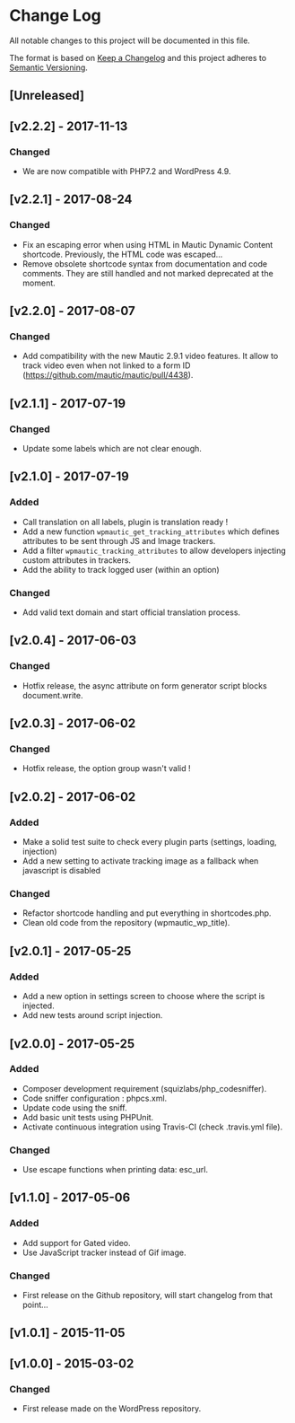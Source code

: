 # Change Log
All notable changes to this project will be documented in this file.

The format is based on [Keep a Changelog](http://keepachangelog.com/)
and this project adheres to [Semantic Versioning](http://semver.org/).

## [Unreleased]

## [v2.2.2] - 2017-11-13
### Changed
- We are now compatible with PHP7.2 and WordPress 4.9.

## [v2.2.1] - 2017-08-24
### Changed
- Fix an escaping error when using HTML in Mautic Dynamic Content shortcode. Previously, the HTML code was escaped...
- Remove obsolete shortcode syntax from documentation and code comments. They are still handled and not marked deprecated at the moment.

## [v2.2.0] - 2017-08-07
### Changed
- Add compatibility with the new Mautic 2.9.1 video features. It allow to track video even when not linked to a form ID (https://github.com/mautic/mautic/pull/4438).

## [v2.1.1] - 2017-07-19
### Changed
- Update some labels which are not clear enough.

## [v2.1.0] - 2017-07-19
### Added
- Call translation on all labels, plugin is translation ready !
- Add a new function `wpmautic_get_tracking_attributes` which defines attributes to be sent through JS and Image trackers.
- Add a filter `wpmautic_tracking_attributes` to allow developers injecting custom attributes in trackers.
- Add the ability to track logged user (within an option)

### Changed
- Add valid text domain and start official translation process.

## [v2.0.4] - 2017-06-03
### Changed
- Hotfix release, the async attribute on form generator script blocks document.write.

## [v2.0.3] - 2017-06-02
### Changed
- Hotfix release, the option group wasn't valid !

## [v2.0.2] - 2017-06-02
### Added
- Make a solid test suite to check every plugin parts (settings, loading, injection)
- Add a new setting to activate tracking image as a fallback when javascript is disabled

### Changed
- Refactor shortcode handling and put everything in shortcodes.php.
- Clean old code from the repository (wpmautic_wp_title).

## [v2.0.1] - 2017-05-25
### Added
- Add a new option in settings screen to choose where the script is injected.
- Add new tests around script injection.

## [v2.0.0] - 2017-05-25
### Added
- Composer development requirement (squizlabs/php_codesniffer).
- Code sniffer configuration : phpcs.xml.
- Update code using the sniff.
- Add basic unit tests using PHPUnit.
- Activate continuous integration using Travis-CI (check .travis.yml file).

### Changed
- Use escape functions when printing data: esc_url.

## [v1.1.0] - 2017-05-06
### Added
- Add support for Gated video.
- Use JavaScript tracker instead of Gif image.

### Changed
- First release on the Github repository, will start changelog from that point...

## [v1.0.1] - 2015-11-05

## [v1.0.0] - 2015-03-02
### Changed
- First release made on the WordPress repository.
